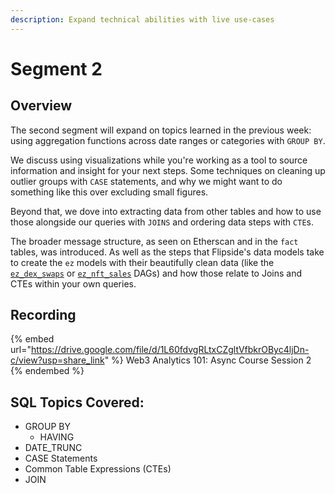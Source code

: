 ```yaml
---
description: Expand technical abilities with live use-cases
---
```


# Segment 2

## Overview

The second segment will expand on topics learned in the previous week: using aggregation functions across date ranges or categories with `GROUP BY`.

We discuss using visualizations while you're working as a tool to source information and insight for your next steps. Some techniques on cleaning up outlier groups with `CASE` statements, and why we might want to do something like this over excluding small figures.

Beyond that, we dove into extracting data from other tables and how to use those alongside our queries with `JOINS` and ordering data steps with `CTE`s.

The broader message structure, as seen on Etherscan and in the `fact` tables, was introduced. As well as the steps that Flipside's data models take to create the `ez` models with their beautifully clean data (like the [`ez_dex_swaps`](https://flipsidecrypto.github.io/ethereum-models/#!/model/model.ethereum\_models.core\_\_ez\_dex\_swaps?g\_v=1\&g\_i=%2Bcore\_\_ez\_dex\_swaps%2B) or [`ez_nft_sales`](https://flipsidecrypto.github.io/ethereum-models/#!/model/model.ethereum\_models.core\_\_ez\_nft\_sales?g\_v=1\&g\_i=%2Bcore\_\_ez\_nft\_sales%2B) DAGs) and how those relate to Joins and CTEs within your own queries.

## Recording

{% embed url="https://drive.google.com/file/d/1L60fdvgRLtxCZgltVfbkrOByc4ljDn-c/view?usp=share_link" %}
Web3 Analytics 101: Async Course Session 2
{% endembed %}

## SQL Topics Covered:

* GROUP BY
  * HAVING
* DATE\_TRUNC
* CASE Statements
* Common Table Expressions (CTEs)
* JOIN





